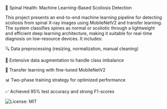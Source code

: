 📌 Spinal Health: Machine Learning-Based Scoliosis Detection

This project presents an end-to-end machine learning pipeline for detecting scoliosis from spinal X-ray images using MobileNetV2 and transfer learning. The system classifies spines as normal or scoliotic through a lightweight and efficient deep learning architecture, making it suitable for real-time diagnosis on low-resource devices. It includes:

🔍 Data preprocessing (resizing, normalization, manual cleaning)

🔄 Extensive data augmentation to handle class imbalance

🧠 Transfer learning with fine-tuned MobileNetV2

📊 Two-phase training strategy for optimized performance

✅ Achieved 95% test accuracy and strong F1-scores

![License: MIT](https://img.shields.io/badge/License-MIT-yellow.svg)
